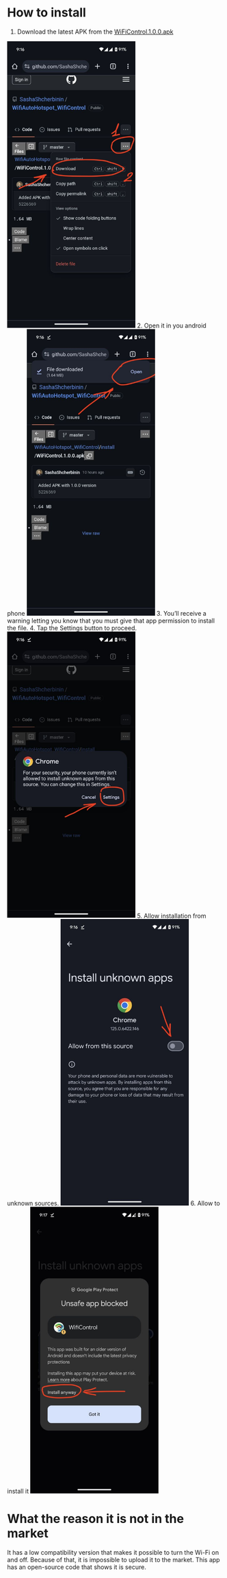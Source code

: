 # How to install

1. Download the latest APK from the [WiFiControl.1.0.0.apk](install/WiFiControl.1.0.0.apk)
<img src="docks/img1.jpg" style="width:300px;"/>
2. Open it in you android phone
<img src="docks/img2.jpg" style="width:300px;"/>
3. You’ll receive a warning letting you know that you must give that app permission to install the file.
4. Tap the Settings button to proceed.
<img src="docks/img3.jpg" style="width:300px;"/>
5. Allow installation from unknown sources.
<img src="docks/img4.jpg" style="width:300px;"/>
6. Allow to install it
<img src="docks/img5.jpg" style="width:300px;"/>

# What the reason it is not in the market

It has a low compatibility version that makes it possible to turn the Wi-Fi on and off.
Because of that, it is impossible to upload it to the market.
This app has an open-source code that shows it is secure.
